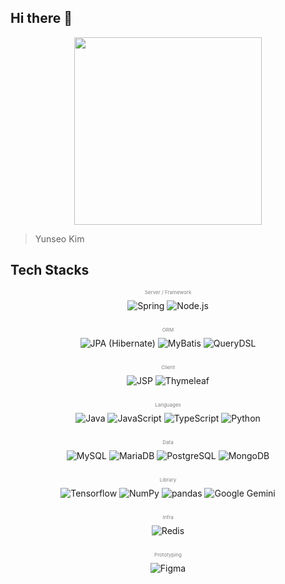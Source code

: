 ## Hi there 👋

<div align="center">
  <img src="" width="300"/>
</div>

<blockquote>
  Yunseo Kim <br>
</blockquote>

<h2> Tech Stacks</h2>

<div align="center">

  <p style="font-size:8px; color:gray;">Server / Framework</p>
  <img src="https://img.shields.io/badge/Spring-6DB33F?style=plastic&logo=Spring&logoColor=white" alt="Spring">
  <img src="https://img.shields.io/badge/Node.js-339933?style=plastic&logo=Node.js&logoColor=white" alt="Node.js">
  <br><br>

  <p style="font-size:8px; color:gray;">ORM</p>
  <img src="https://img.shields.io/badge/JPA--Hibernate-59666C?style=plastic&logo=hibernate&logoColor=white" alt="JPA (Hibernate)">
  <img src="https://img.shields.io/badge/MyBatis-005B9F?style=plastic" alt="MyBatis">
  <img src="https://img.shields.io/badge/QueryDSL-6C33B9?style=plastic&logo=openjdk&logoColor=white" alt="QueryDSL">
  <br><br>

  <p style="font-size:8px; color:gray;">Client</p>
  <img src="https://img.shields.io/badge/JSP-0074A6?style=plastic&logo=openjdk&logoColor=white" alt="JSP">
  <img src="https://img.shields.io/badge/Thymeleaf-005F0F?style=plastic&logo=Thymeleaf&logoColor=white" alt="Thymeleaf">
  <br><br>

  <p style="font-size:8px; color:gray;">Languages</p>
  <img src="https://img.shields.io/badge/Java-007396?style=plastic&logo=OpenJDK&logoColor=white" alt="Java">
  <img src="https://img.shields.io/badge/JavaScript-F7DF1E?style=plastic&logo=javascript&logoColor=white" alt="JavaScript">
  <img src="https://img.shields.io/badge/TypeScript-3178C6?style=plastic&logo=typescript&logoColor=white" alt="TypeScript">
  <img src="https://img.shields.io/badge/Python-3776AB?style=plastic&logo=Python&logoColor=white" alt="Python">
  <br><br>

  <p style="font-size:8px; color:gray;">Data</p>
  <img src="https://img.shields.io/badge/MySQL-4479A1?style=plastic&logo=MySQL&logoColor=white" alt="MySQL">
  <img src="https://img.shields.io/badge/MariaDB-003545?style=plastic&logo=MariaDB&logoColor=white" alt="MariaDB">
  <img src="https://img.shields.io/badge/PostgreSQL-4169E1?style=plastic&logo=postgresql&logoColor=white" alt="PostgreSQL">
  <img src="https://img.shields.io/badge/MongoDB-47A248?style=plastic&logo=MongoDB&logoColor=white" alt="MongoDB">
  <br><br>

  <p style="font-size:8px; color:gray;">Library</p>
  <img src="https://img.shields.io/badge/Tensorflow-FF6F00?style=plastic&logo=Tensorflow&logoColor=white" alt="Tensorflow">
  <img src="https://img.shields.io/badge/Numpy-013243?style=plastic&logo=numpy&logoColor=white" alt="NumPy">
  <img src="https://img.shields.io/badge/Pandas-150458?style=plastic&logo=pandas&logoColor=white" alt="pandas">
  <img src="https://img.shields.io/badge/Google%20Gemini-4285F4?style=plastic&logo=Google&logoColor=white" alt="Google Gemini">
  <br><br>

  <p style="font-size:8px; color:gray;">Infra</p>
  <img src="https://img.shields.io/badge/Redis-DC382D?style=plastic&logo=Redis&logoColor=white" alt="Redis">
  <br><br>

  <p style="font-size:8px; color:gray;">Prototyping</p>
  <img src="https://img.shields.io/badge/Figma-F24E1E?style=plastic&logo=Figma&logoColor=white" alt="Figma">

</div>
